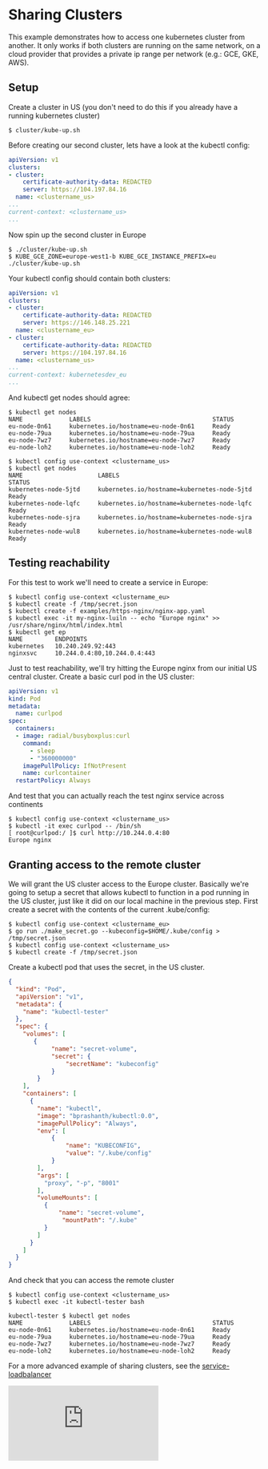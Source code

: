 # Sharing Clusters

This example demonstrates how to access one kubernetes cluster from another. It only works if both clusters are running on the same network, on a cloud provider that provides a private ip range per network (e.g.: GCE, GKE, AWS).

## Setup

Create a cluster in US (you don't need to do this if you already have a running kubernetes cluster)

```shell
$ cluster/kube-up.sh
```

Before creating our second cluster, lets have a look at the kubectl config:

```yaml
apiVersion: v1
clusters:
- cluster:
    certificate-authority-data: REDACTED
    server: https://104.197.84.16
  name: <clustername_us>
...
current-context: <clustername_us>
...
```

Now spin up the second cluster in Europe

```shell
$ ./cluster/kube-up.sh
$ KUBE_GCE_ZONE=europe-west1-b KUBE_GCE_INSTANCE_PREFIX=eu ./cluster/kube-up.sh
```

Your kubectl config should contain both clusters:

```yaml
apiVersion: v1
clusters:
- cluster:
    certificate-authority-data: REDACTED
    server: https://146.148.25.221
  name: <clustername_eu>
- cluster:
    certificate-authority-data: REDACTED
    server: https://104.197.84.16
  name: <clustername_us>
...
current-context: kubernetesdev_eu
...
```

And kubectl get nodes should agree:

```
$ kubectl get nodes
NAME             LABELS                                  STATUS
eu-node-0n61     kubernetes.io/hostname=eu-node-0n61     Ready
eu-node-79ua     kubernetes.io/hostname=eu-node-79ua     Ready
eu-node-7wz7     kubernetes.io/hostname=eu-node-7wz7     Ready
eu-node-loh2     kubernetes.io/hostname=eu-node-loh2     Ready

$ kubectl config use-context <clustername_us>
$ kubectl get nodes
NAME                     LABELS                                                            STATUS
kubernetes-node-5jtd     kubernetes.io/hostname=kubernetes-node-5jtd                       Ready
kubernetes-node-lqfc     kubernetes.io/hostname=kubernetes-node-lqfc                       Ready
kubernetes-node-sjra     kubernetes.io/hostname=kubernetes-node-sjra                       Ready
kubernetes-node-wul8     kubernetes.io/hostname=kubernetes-node-wul8                       Ready
```

## Testing reachability

For this test to work we'll need to create a service in Europe:

```
$ kubectl config use-context <clustername_eu>
$ kubectl create -f /tmp/secret.json
$ kubectl create -f examples/https-nginx/nginx-app.yaml
$ kubectl exec -it my-nginx-luiln -- echo "Europe nginx" >> /usr/share/nginx/html/index.html
$ kubectl get ep
NAME         ENDPOINTS
kubernetes   10.240.249.92:443
nginxsvc     10.244.0.4:80,10.244.0.4:443
```

Just to test reachability, we'll try hitting the Europe nginx from our initial US central cluster. Create a basic curl pod in the US cluster:

```yaml
apiVersion: v1
kind: Pod
metadata:
  name: curlpod
spec:
  containers:
  - image: radial/busyboxplus:curl
    command:
      - sleep
      - "360000000"
    imagePullPolicy: IfNotPresent
    name: curlcontainer
  restartPolicy: Always
```

And test that you can actually reach the test nginx service across continents

```
$ kubectl config use-context <clustername_us>
$ kubectl -it exec curlpod -- /bin/sh
[ root@curlpod:/ ]$ curl http://10.244.0.4:80
Europe nginx
```

## Granting access to the remote cluster

We will grant the US cluster access to the Europe cluster. Basically we're going to setup a secret that allows kubectl to function in a pod running in the US cluster, just like it did on our local machine in the previous step. First create a secret with the contents of the current .kube/config:

```shell
$ kubectl config use-context <clustername_eu>
$ go run ./make_secret.go --kubeconfig=$HOME/.kube/config > /tmp/secret.json
$ kubectl config use-context <clustername_us>
$ kubectl create -f /tmp/secret.json
```

Create a kubectl pod that uses the secret, in the US cluster.

```json
{
  "kind": "Pod",
  "apiVersion": "v1",
  "metadata": {
    "name": "kubectl-tester"
  },
  "spec": {
    "volumes": [
       {
            "name": "secret-volume",
            "secret": {
                "secretName": "kubeconfig"
            }
        }
    ],
    "containers": [
      {
        "name": "kubectl",
        "image": "bprashanth/kubectl:0.0",
        "imagePullPolicy": "Always",
        "env": [
            {
                "name": "KUBECONFIG",
                "value": "/.kube/config"
            }
        ],
        "args": [
          "proxy", "-p", "8001"
        ],
        "volumeMounts": [
          {
              "name": "secret-volume",
               "mountPath": "/.kube"
          }
        ]
      }
    ]
  }
}
```

And check that you can access the remote cluster

```shell
$ kubectl config use-context <clustername_us>
$ kubectl exec -it kubectl-tester bash

kubectl-tester $ kubectl get nodes
NAME             LABELS                                  STATUS
eu-node-0n61     kubernetes.io/hostname=eu-node-0n61     Ready
eu-node-79ua     kubernetes.io/hostname=eu-node-79ua     Ready
eu-node-7wz7     kubernetes.io/hostname=eu-node-7wz7     Ready
eu-node-loh2     kubernetes.io/hostname=eu-node-loh2     Ready
```

For a more advanced example of sharing clusters, see the [service-loadbalancer](https://github.com/kubernetes/contrib/tree/master/service-loadbalancer/README.md)


<!-- BEGIN MUNGE: GENERATED_ANALYTICS -->
[![Analytics](https://kubernetes-site.appspot.com/UA-36037335-10/GitHub/examples/sharing-clusters/README.md?pixel)]()
<!-- END MUNGE: GENERATED_ANALYTICS -->
